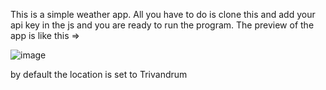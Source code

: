 This is a simple weather app.
All you have to do is clone this and add your api key in the js and you are ready to run the program.
The preview of the app is like this =>

![image](https://github.com/Hiken4522/Weather-app/assets/113972660/78b2039c-1367-4249-be33-43eea38a3c73)

by default the location is set to Trivandrum
